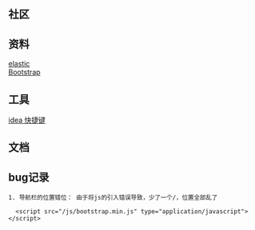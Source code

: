 ## 社区

## 资料
 [elastic](https://elasticsearch.cn/explore)  
 [Bootstrap](https://v3.bootcss.com/getting-started/)  


## 工具
 [idea 快捷键](https://www.jianshu.com/p/454c71172c46)

## 文档



## bug记录
    1. 导航栏的位置错位： 由于将js的引入错误导致，少了一个/，位置全部乱了
    
      <script src="/js/bootstrap.min.js" type="application/javascript"></script>